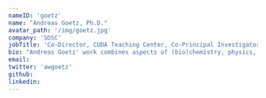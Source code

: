 ```yaml
---
nameID: 'goetz'
name: "Andreas Goetz, Ph.D."
avatar_path: '/img/goetz.jpg'
company: 'SDSC'
jobTitle: 'Co-Director, CUDA Teaching Center, Co-Principal Investigator, Intel Parallel Computing Center'
bio: "Andreas Goetz' work combines aspects of (bio)chemistry, physics, numerical mathematics, software development and high performance computing. He is a contributing author to the ADF quantum chemistry software and the AMBER software package for biomolecular simulations, both widely used in academic and industrial research. Andreas collaborates on a variety of research projects in molecular simulation, computational enzymology and drug design, most prominently as principal investigator with the National Renewable Energy Laboratory. Andreas also enjoys training the next generation of scientists in software development and numerical simulation methods via lectures, workshops and supervision of interns. Prior to joining SDSC in 2009 Andreas performed postdoctoral research in quantum chemistry at the VU University in Amsterdam and obtained his undergraduate and Ph.D. degrees in chemistry with specialization on theoretical chemistry from the University of Erlangen in Germany."
email:
twitter: 'awgoetz'
github:
linkedin:
---
```

